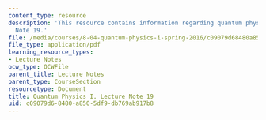 ```yaml
---
content_type: resource
description: 'This resource contains information regarding quantum physics: Lecture
  Note 19.'
file: /media/courses/8-04-quantum-physics-i-spring-2016/c09079d68480a8505df9db769ab917b8_MIT8_04S16_LecNotes19.pdf
file_type: application/pdf
learning_resource_types:
- Lecture Notes
ocw_type: OCWFile
parent_title: Lecture Notes
parent_type: CourseSection
resourcetype: Document
title: Quantum Physics I, Lecture Note 19
uid: c09079d6-8480-a850-5df9-db769ab917b8
---
```


